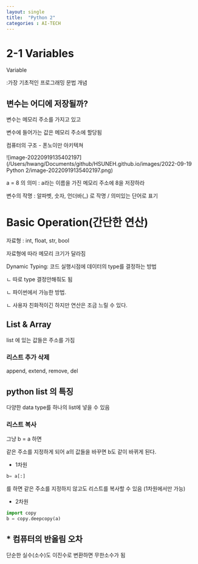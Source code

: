 ```yaml
---
layout: single
title:  "Python 2"
categories : AI-TECH
---
```


# 2-1 Variables

Variable

:가장 기초적인 프로그래밍 문법 개념

## 변수는 어디에 저장될까?

변수는 메모리 주소를 가지고 있고

변수에 들어가는 값은 메모리 주소에 할당됨

컴퓨터의 구조 - 폰노이만 아키텍쳐

![image-20220919135402197](/Users/hwang/Documents/github/HSUNEH.github.io/images/2022-09-19 Python 2/image-20220919135402197.png)

a = 8 의 의미 : a라는 이름을 가진 메모리 주소에 8을 저장하라

변수의 작명 : 알파벳, 숫자, 언더바(_) 로 작명 / 의미있는 단어로 표기

# Basic Operation(간단한 연산)

자료형 : int, float, str, bool

자료형에 따라 메모리 크기가 달라짐

Dynamic Typing: 코드 실행시점에 데이터의 type를 결정하는 방법

ㄴ 따로 type 결정안해줘도 됨

ㄴ 파이썬에서 가능한 방법.

ㄴ 사용자 친화적이긴 하지만 연산은 조금 느릴 수 있다.

## List & Array

list 에 있는 값들은 주소를 가짐

### 리스트 추가 삭제

append, extend, remove, del

## python list 의 특징

다양한 data type를 하나의 list에 넣을 수 있음

### 리스트 복사

그냥 b = a 하면

같은 주소를 지정하게 되어 a의 값들을 바꾸면 b도 같이 바뀌게 된다.

- 1차원

```python
b= a[:]
```

를 하면 같은 주소를 지정하지 않고도 리스트를 복사할 수 있음 (1차원에서만 가능)

- 2차원

```python
import copy
b = copy.deepcopy(a)
```

## * 컴퓨터의 반올림 오차

단순한 실수(소수)도 이진수로 변환하면 무한소수가 됨







